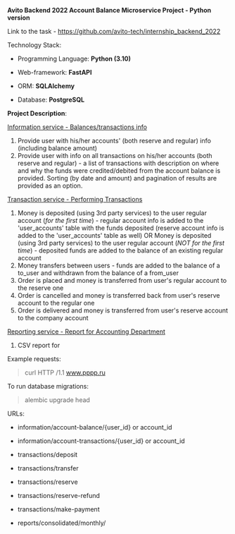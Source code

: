 **Avito Backend 2022 Account Balance Microservice Project - Python version**

Link to the task - https://github.com/avito-tech/internship_backend_2022

Technology Stack:
- Programming Language: **Python (3.10)**

- Web-framework: **FastAPI**

- ORM: **SQLAlchemy**

- Database: **PostgreSQL**


**Project Description**:

<ins>Information service - Balances/transactions info</ins>
1. Provide user with his/her accounts' (both reserve and regular) info (including balance amount)
2. Provide user with info on all transactions on his/her accounts (both reserve and regular) - a list of transactions with description on where and why the funds were credited/debited from the account balance is provided. Sorting (by date and amount) and pagination of results are provided as an option.

<ins>Transaction service - Performing Transactions</ins>
1. Money is deposited (using 3rd party services) to the user regular account (*for the first time*) - regular account info is added to the 'user_accounts' table with the funds deposited (reserve account info is added to the 'user_accounts' table as well)
OR
Money is deposited (using 3rd party services) to the user regular account (*NOT for the first time*) - deposited funds are added to the balance of an existing regular account
2. Money transfers between users - funds are added to the balance of a to_user and withdrawn from the balance of a from_user
3. Order is placed and money is transferred from user's regular account to the reserve one 
4. Order is cancelled and money is transferred back from user's reserve account to the regular one
5. Order is delivered and money is transferred from user's reserve account to the company account

<ins>Reporting service - Report for Accounting Department</ins>
1. CSV report for 

Example requests:
>curl HTTP /1.1 www.pppp.ru
 
To run database migrations:
> alembic upgrade head


URLs:

- information/account-balance/{user_id} or account_id
- information/account-transactions/{user_id} or account_id


- transactions/deposit
- transactions/transfer
- transactions/reserve
- transactions/reserve-refund
- transactions/make-payment


- reports/consolidated/monthly/

